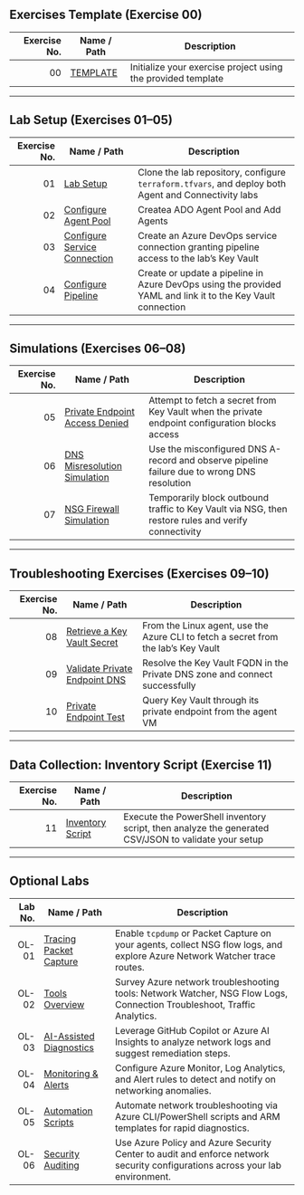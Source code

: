 ## Exercises Template (Exercise 00)

| Exercise No. | Name / Path                                                                 | Description                                                       |
|-------------:|-----------------------------------------------------------------------------|-------------------------------------------------------------------|
| 00           | [TEMPLATE](./EXE_00_TEMPLATE/EXE_00_TEMPLATE.md)                            | Initialize your exercise project using the provided template      |

---

## Lab Setup (Exercises 01–05)

| Exercise No. | Name / Path                                                                                     | Description                                                                                                   |
|-------------:|-------------------------------------------------------------------------------------------------|---------------------------------------------------------------------------------------------------------------|
| 01           | [Lab Setup](./EXE_01_LAB_SETUP/EXE_01_LAB_SETUP.md)                                             | Clone the lab repository, configure `terraform.tfvars`, and deploy both Agent and Connectivity labs            |
| 02           | [Configure Agent Pool](./EXE_02_CONFIGURE_ADO/EXE_02_CONFIGURE_ADO.md)                  | Createa ADO Agent Pool and Add Agents |
| 03           | [Configure Service Connection](./EXE_10_SERVICE_CONNECTION/EXE_10_SERVICE_CONNECTION.md)         | Create an Azure DevOps service connection granting pipeline access to the lab’s Key Vault                    |
| 04           | [Configure Pipeline](./EXE_11_PIPELINE_CONFIG/EXE_11_PIPELINE_CONFIG.md)                         | Create or update a pipeline in Azure DevOps using the provided YAML and link it to the Key Vault connection |

---

## Simulations (Exercises 06–08)

| Exercise No. | Name / Path                                                                                         | Description                                                                                                  |
|-------------:|-----------------------------------------------------------------------------------------------------|--------------------------------------------------------------------------------------------------------------|
| 05           | [Private Endpoint Access Denied](./EXE_06_PRIVATE_ENDPOINT_BLOCK/EXE_06_PRIVATE_ENDPOINT_BLOCK.md)   | Attempt to fetch a secret from Key Vault when the private endpoint configuration blocks access               |
| 06           | [DNS Misresolution Simulation](./EXE_07_DNS_MISRESOLUTION/EXE_07_DNS_MISRESOLUTION.md)               | Use the misconfigured DNS A-record and observe pipeline failure due to wrong DNS resolution                   |
| 07           | [NSG Firewall Simulation](./EXE_08_NSG_TEST/EXE_08_NSG_TEST.md)                                      | Temporarily block outbound traffic to Key Vault via NSG, then restore rules and verify connectivity           |

---

## Troubleshooting Exercises (Exercises 09–10)

| Exercise No. | Name / Path                                                                                 | Description                                                                              |
|-------------:|---------------------------------------------------------------------------------------------|------------------------------------------------------------------------------------------|
| 08           | [Retrieve a Key Vault Secret](./EXE_09_KEYVAULT_SECRET/EXE_09_KEYVAULT_SECRET.md)            | From the Linux agent, use the Azure CLI to fetch a secret from the lab’s Key Vault       |
| 09           | [Validate Private Endpoint DNS](./EXE_10_DNS_CORRECT/EXE_10_DNS_CORRECT.md)                  | Resolve the Key Vault FQDN in the Private DNS zone and connect successfully             |
| 10           | [Private Endpoint Test](./private_endpoint_test_lab/private_endpoint_test_lab.md)           | Query Key Vault through its private endpoint from the agent VM                          |

---

## Data Collection: Inventory Script (Exercise 11)

| Exercise No. | Name / Path                                                                                   | Description                                                                                         |
|-------------:|-----------------------------------------------------------------------------------------------|-----------------------------------------------------------------------------------------------------|
| 11           | [Inventory Script](./EXE_11_INVENTORY_SCRIPT/EXE_11_INVENTORY_SCRIPT.md)                      | Execute the PowerShell inventory script, then analyze the generated CSV/JSON to validate your setup |
---


## Optional Labs

| Lab No. | Name / Path                                                               | Description                                                                                                                  |
| ------: | ------------------------------------------------------------------------- | ---------------------------------------------------------------------------------------------------------------------------- |
|   OL-01 | [Tracing Packet Capture](./OPTIONAL_01_TRACING/OPTIONAL_01_TRACING.md)    | Enable `tcpdump` or Packet Capture on your agents, collect NSG flow logs, and explore Azure Network Watcher trace routes.    |
|   OL-02 | [Tools Overview](./OPTIONAL_02_TOOLS/OPTIONAL_02_TOOLS.md)                | Survey Azure network troubleshooting tools: Network Watcher, NSG Flow Logs, Connection Troubleshoot, Traffic Analytics.      |
|   OL-03 | [AI-Assisted Diagnostics](./OPTIONAL_03_AI/OPTIONAL_03_AI.md)             | Leverage GitHub Copilot or Azure AI Insights to analyze network logs and suggest remediation steps.                          |
|   OL-04 | [Monitoring & Alerts](./OPTIONAL_04_MONITORING/OPTIONAL_04_MONITORING.md) | Configure Azure Monitor, Log Analytics, and Alert rules to detect and notify on networking anomalies.                        |
|   OL-05 | [Automation Scripts](./OPTIONAL_05_AUTOMATION/OPTIONAL_05_AUTOMATION.md)  | Automate network troubleshooting via Azure CLI/PowerShell scripts and ARM templates for rapid diagnostics.                   |
|   OL-06 | [Security Auditing](./OPTIONAL_06_AUDITING/OPTIONAL_06_AUDITING.md)       | Use Azure Policy and Azure Security Center to audit and enforce network security configurations across your lab environment. |
